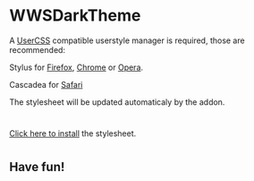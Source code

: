 # WWSDarkTheme
A [UserCSS](https://github.com/openstyles/stylus/wiki/UserCSS) compatible userstyle manager is required, those are recommended:

Stylus for [Firefox](https://addons.mozilla.org/en-US/firefox/addon/styl-us/), [Chrome](https://chrome.google.com/webstore/detail/stylus/clngdbkpkpeebahjckkjfobafhncgmne) or [Opera](https://addons.opera.com/en-gb/extensions/details/stylus/).

Cascadea for [Safari](https://cascadea.app/)

The stylesheet will be updated automaticaly by the addon.
#

[Click here to install](https://raw.githubusercontent.com/carldamke/WWSDarkTheme/master/schulportal-erz-pb-dark.user.css) the stylesheet.
#

## Have fun!
